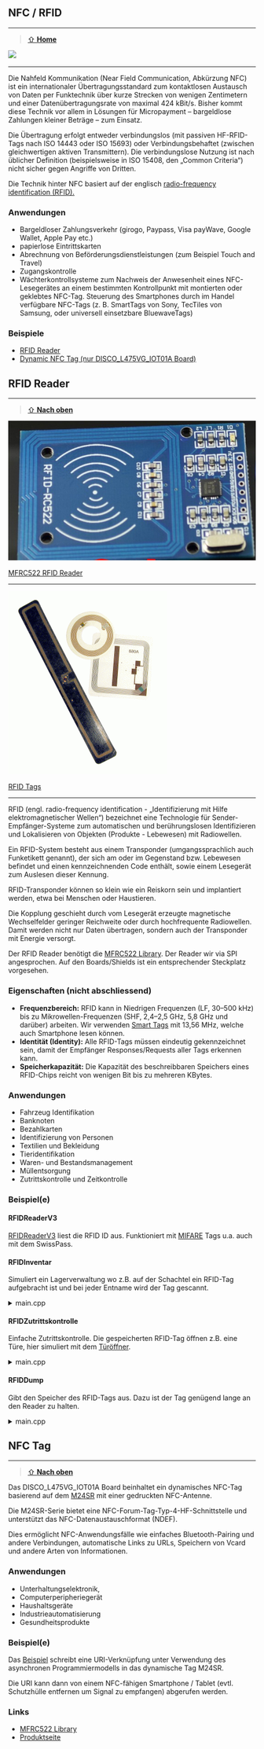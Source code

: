 ## NFC / RFID 
***

> [⇧ **Home**](https://github.com/iotkitv3/intro)

[![](https://www.st.com/content/ccc/fragment/multimedia/video/product_video_thumbnail/group0/e1/e2/a9/18/f0/44/46/f1/What%20is%20NFC%20-%20Thumbnail/files/What%20is%20NFC%20Thumbnail.jpg/_jcr_content/translations/en.What%20is%20NFC%20Thumbnail.jpg)](https://st-videos.s3.amazonaws.com/2017-NFC-forum-what-is-nfc.mp4)

- - -

Die Nahfeld Kommunikation (Near Field Communication, Abkürzung NFC) ist ein internationaler Übertragungsstandard zum kontaktlosen Austausch von Daten per Funktechnik über kurze Strecken von wenigen Zentimetern und einer Datenübertragungsrate von maximal 424 kBit/s. Bisher kommt diese Technik vor allem in Lösungen für Micropayment – bargeldlose Zahlungen kleiner Beträge – zum Einsatz.

Die Übertragung erfolgt entweder verbindungslos (mit passiven HF-RFID-Tags nach ISO 14443 oder ISO 15693) oder Verbindungsbehaftet (zwischen gleichwertigen aktiven Transmittern). Die verbindungslose Nutzung ist nach üblicher Definition (beispielsweise in ISO 15408, den „Common Criteria“) nicht sicher gegen Angriffe von Dritten.

Die Technik hinter NFC basiert auf der englisch [radio-frequency identification (RFID).](http://de.wikipedia.org/wiki/RFID)

### Anwendungen

*   Bargeldloser Zahlungsverkehr (girogo, Paypass, Visa payWave, Google Wallet, Apple Pay etc.)
*   papierlose Eintrittskarten
*   Abrechnung von Beförderungsdienstleistungen (zum Beispiel Touch and Travel)
*   Zugangskontrolle
*   Wächterkontrollsysteme zum Nachweis der Anwesenheit eines NFC-Lesegerätes an einem bestimmten Kontrollpunkt mit montierten oder geklebtes NFC-Tag. Steuerung des Smartphones durch im Handel verfügbare NFC-Tags (z. B. SmartTags von Sony, TecTiles von Samsung, oder universell einsetzbare BluewaveTags)

### Beispiele

* [RFID Reader](#rfid-reader)
* [Dynamic NFC Tag (nur DISCO_L475VG_IOT01A Board)](#nfc-tag)

## RFID Reader
***

> [⇧ **Nach oben**](#beispiele)

![](https://raw.githubusercontent.com/iotkitv3/intro/main/images/sensors/RFIDReader.png) 

[MFRC522 RFID Reader](http://developer.mbed.org/users/AtomX/code/FRDM_MFRC522/) 

- - -

![](https://raw.githubusercontent.com/iotkitv3/intro/main/images/sensors/RFIDTag.png)

[RFID Tags](http://de.wikipedia.org/wiki/RFID)

- - -

RFID (engl. radio-frequency identification - „Identifizierung mit Hilfe elektromagnetischer Wellen“) bezeichnet eine Technologie für Sender-Empfänger-Systeme zum automatischen und berührungslosen Identifizieren und Lokalisieren von Objekten (Produkte - Lebewesen) mit Radiowellen.

Ein RFID-System besteht aus einem Transponder (umgangssprachlich auch Funketikett genannt), der sich am oder im Gegenstand bzw. Lebewesen befindet und einen kennzeichnenden Code enthält, sowie einem Lesegerät zum Auslesen dieser Kennung.

RFID-Transponder können so klein wie ein Reiskorn sein und implantiert werden, etwa bei Menschen oder Haustieren.

Die Kopplung geschieht durch vom Lesegerät erzeugte magnetische Wechselfelder geringer Reichweite oder durch hochfrequente Radiowellen. Damit werden nicht nur Daten übertragen, sondern auch der Transponder mit Energie versorgt.

Der RFID Reader benötigt die [MFRC522 Library](https://github.com/iotkitv3/MFRC522.git). Der Reader wir via SPI angesprochen. Auf den Boards/Shields ist ein entsprechender Steckplatz vorgesehen.

### Eigenschaften (nicht abschliessend)

*   **Frequenzbereich:** RFID kann in Niedrigen Frequenzen (LF, 30–500 kHz) bis zu Mikrowellen-Frequenzen (SHF, 2,4–2,5 GHz, 5,8 GHz und darüber) arbeiten. Wir verwenden [Smart Tags](http://de.wikipedia.org/wiki/Smart_Label) mit 13,56 MHz, welche auch Smartphone lesen können.
*   **Identität (Identity):** Alle RFID-Tags müssen eindeutig gekennzeichnet sein, damit der Empfänger Responses/Requests aller Tags erkennen kann.
*   **Speicherkapazität:** Die Kapazität des beschreibbaren Speichers eines RFID-Chips reicht von wenigen Bit bis zu mehreren KBytes.

### Anwendungen

*   Fahrzeug Identifikation
*   Banknoten
*   Bezahlkarten
*   Identifizierung von Personen
*   Textilien und Bekleidung
*   Tieridentifikation
*   Waren- und Bestandsmanagement
*   Müllentsorgung
*   Zutrittskontrolle und Zeitkontrolle

### Beispiel(e)

#### RFIDReaderV3

[RFIDReaderV3](main.cpp) liest die RFID ID aus. Funktioniert mit [MIFARE](https://de.wikipedia.org/wiki/Mifare) Tags u.a. auch mit dem SwissPass.

#### RFIDInventar

Simuliert ein Lagerverwaltung wo z.B. auf der Schachtel ein RFID-Tag aufgebracht ist und bei jeder Entname wird der Tag gescannt. 

<details><summary>main.cpp</summary>  

    /** Inventar mittels RFID Tag's durchfuehren
    */
    #include "mbed.h"
    #include "MFRC522.h"
    #include "OLEDDisplay.h"
    
    // UI
    OLEDDisplay oled( MBED_CONF_IOTKIT_OLED_RST, MBED_CONF_IOTKIT_OLED_SDA, MBED_CONF_IOTKIT_OLED_SCL );
    
    // NFC/RFID Reader (SPI)
    MFRC522    rfidReader( MBED_CONF_IOTKIT_RFID_MOSI, MBED_CONF_IOTKIT_RFID_MISO, MBED_CONF_IOTKIT_RFID_SCLK, MBED_CONF_IOTKIT_RFID_SS, MBED_CONF_IOTKIT_RFID_RST );
    
    
    DigitalOut led1( D13 );
    
    // erlaubte RFID Tag's
    char ids[4] [4] = {
        { 0x84, 0x66, 0x19, 0x1d },
        { 0x14, 0x63, 0x19, 0x1d },
        { 0xb4, 0x72, 0x19, 0x1d },
        { 0x83, 0x2c, 0xb8, 0x02 },
    };
    
    /** Anzahl Gegenstaende vom Typ x */
    int counts[4] = { 0, 0, 0, 0 };
    
    int main(void)
    {
        // OLED Display
        oled.clear();
        oled.setRotation( 2 );
        oled.printf( "RFID Inventar\n" );
        
        // Init. RC522 Chip
        rfidReader.PCD_Init();
        oled.printf( "bereit\n" );
    
        while (true) 
        {
            led1 = 0;
    
            // Look for new cards
            if ( rfidReader.PICC_IsNewCardPresent())
                if ( rfidReader.PICC_ReadCardSerial()) 
                {
                    led1   = 1;
    
                    // Print Card UID (2-stellig mit Vornullen, Hexadecimal)
                    printf("Card UID: ");
                    for ( int i = 0; i < rfidReader.uid.size; i++ )
                        printf("%02X:", rfidReader.uid.uidByte[i]);
                    printf("\n");
    
                    // alle ids durchlaufen (r = ids, c = position)
                    for ( int r = 0; r < 4; r++ ) 
                    {
                        int ok = true;
                        for ( int c = 0; c < 4; c++ ) 
                        {
                            if  ( rfidReader.uid.uidByte[c] != ids[r] [c] ) 
                            {
                                ok = false;
                                break;
                            }
                        }
                        // RFID Tag's erkannt?
                        if  ( ok ) 
                        {
                            counts[r] += 1;
                            oled.cursor( 0, 0 );        
                            oled.printf( "Container: %4d\r\n", counts[0] );
                            oled.printf( "Kochtopf : %4d\r\n", counts[1] );
                            oled.printf( "Tank     : %4d\r\n", counts[2] );
                            oled.printf( "Diverses : %4d\r\n", counts[3] );                        
                            break;
                        }
                    }
                }
            thread_sleep_for ( 200 );
        }
    }

</p></details>

#### RFIDZutrittskontrolle 

Einfache Zutrittskontrolle. Die gespeicherten RFID-Tag öffnen z.B. eine Türe, hier simuliert mit dem [Türöffner](https://github.com/iotkitv3/actors#t%C3%BCr%C3%B6ffner).

<details><summary>main.cpp</summary>  

    /** 10.2 Bei Erkennen bestimmer RFID Tag's Türöffner betätigen.
             Anwendung: Zutrittskontrolle
    */
    #include "mbed.h"
    #include "MFRC522.h"
    
    // NFC/RFID Reader (SPI)
    // NFC/RFID Reader (SPI)
    MFRC522    rfidReader( MBED_CONF_IOTKIT_RFID_MOSI, MBED_CONF_IOTKIT_RFID_MISO, MBED_CONF_IOTKIT_RFID_SCLK, MBED_CONF_IOTKIT_RFID_SS, MBED_CONF_IOTKIT_RFID_RST );
    
    DigitalOut led1( MBED_CONF_IOTKIT_LED4 );
    DigitalOut mosfet( MBED_CONF_IOTKIT_MOSFET1 );
    
    // erlaubte RFID Tag's
    char ids[3] [4] = {
        { 0x14, 0x63, 0x19, 0x1d },
        { 0x14, 0x63, 0x19, 0x1e },
        { 0x14, 0x63, 0x19, 0x1f },
    };
    
    int main(void)
    {
        printf( "Init RFID \n" );
        // Init. RC522 Chip
        rfidReader.PCD_Init();
        printf( "bereit\n" );
    
        while (true) 
        {
            led1 = 0;
    
            // Look for new cards
            if ( rfidReader.PICC_IsNewCardPresent())
                if ( rfidReader.PICC_ReadCardSerial()) 
                {
                    led1   = 1;
    
                    // Print Card UID (2-stellig mit Vornullen, Hexadecimal)
                    printf("Card UID: ");
                    for ( int i = 0; i < rfidReader.uid.size; i++ )
                        printf("%02X:", rfidReader.uid.uidByte[i]);
                    printf("\n");
    
                    // alle ids durchlaufen (r = ids, c = position)
                    int ok = true;
                    for ( int r = 0; r < 3; r++ ) 
                    {
                        for ( int c = 0; c < 4; c++ ) 
                        {
                            ok = true;
                            if  ( rfidReader.uid.uidByte[c] != ids[r] [c] ) 
                            {
                                ok = false;
                                break;
                            }
                        }
                        if  ( ok )
                            break;
                    }
                    // RFID Tag's erkannt?
                    if  ( ok )
                    {
                        mosfet = 1;
                        thread_sleep_for(1000);
                        mosfet = 0;
                        break;
                    }
                }
            thread_sleep_for ( 200 );
        }
    }
    
</p></details>

#### RFIDDump

Gibt den Speicher des RFID-Tags aus. Dazu ist der Tag genügend lange an den Reader zu halten.

<details><summary>main.cpp</summary>  

    /** 10.3 Liest alle Daten aus dem RFID Tag aus
    */
    #include "mbed.h"
    #include "MFRC522.h"

    DigitalOut LedRed   ( MBED_CONF_IOTKIT_LED1 );
    DigitalOut LedGreen ( MBED_CONF_IOTKIT_LED2 );

    // NFC/RFID Reader (SPI)
    MFRC522    RfChip( MBED_CONF_IOTKIT_RFID_MOSI, MBED_CONF_IOTKIT_RFID_MISO, MBED_CONF_IOTKIT_RFID_SCLK, MBED_CONF_IOTKIT_RFID_SS, MBED_CONF_IOTKIT_RFID_RST );


    /* Local functions */
    void DumpMifareClassicToSerial      (MFRC522::Uid *uid, uint8_t piccType, MFRC522::MIFARE_Key *key);
    void DumpMifareClassicSectorToSerial(MFRC522::Uid *uid, MFRC522::MIFARE_Key *key, uint8_t sector);
    void DumpMifareUltralightToSerial   (void);

    /**
    * Dumps debug info about the selected PICC to Serial.
    * On success the PICC is halted after dumping the data.
    * For MIFARE Classic the factory default key of 0xFFFFFFFFFFFF is tried.
    */
    void DumpToSerial(MFRC522::Uid *uid)
    {
        MFRC522::MIFARE_Key key;

        // UID
        printf("Card UID: ");
        for (uint8_t i = 0; i < uid->size; i++) {
            printf(" %X02", uid->uidByte[i]);
        }
        printf("\n\r");

        // PICC type
        uint8_t piccType = RfChip.PICC_GetType(uid->sak);
        printf("PICC Type: %s \n\r", RfChip.PICC_GetTypeName(piccType));


        // Dump contents
        switch (piccType) {
            case MFRC522::PICC_TYPE_MIFARE_MINI:
            case MFRC522::PICC_TYPE_MIFARE_1K:
            case MFRC522::PICC_TYPE_MIFARE_4K:
                // All keys are set to FFFFFFFFFFFFh at chip delivery from the factory.
                for (uint8_t i = 0; i < 6; i++) {
                    key.keyByte[i] = 0xFF;
                }
                DumpMifareClassicToSerial(uid, piccType, &key);
                break;

            case MFRC522::PICC_TYPE_MIFARE_UL:
                DumpMifareUltralightToSerial();
                break;

            case MFRC522::PICC_TYPE_ISO_14443_4:
            case MFRC522::PICC_TYPE_ISO_18092:
            case MFRC522::PICC_TYPE_MIFARE_PLUS:
            case MFRC522::PICC_TYPE_TNP3XXX:
                printf("Dumping memory contents not implemented for that PICC type. \n\r");
                break;

            case MFRC522::PICC_TYPE_UNKNOWN:
            case MFRC522::PICC_TYPE_NOT_COMPLETE:
            default:
                break; // No memory dump here
        }

        printf("\n\r");

        RfChip.PICC_HaltA(); // Already done if it was a MIFARE Classic PICC.
    } // End PICC_DumpToSerial()

    /**
    * Dumps memory contents of a MIFARE Classic PICC.
    * On success the PICC is halted after dumping the data.
    */
    void DumpMifareClassicToSerial(MFRC522::Uid *uid, uint8_t piccType, MFRC522::MIFARE_Key *key)
    {
        uint8_t no_of_sectors = 0;
        switch (piccType) {
            case MFRC522::PICC_TYPE_MIFARE_MINI:
                // Has 5 sectors * 4 blocks/sector * 16 bytes/block = 320 bytes.
                no_of_sectors = 5;
                break;

            case MFRC522::PICC_TYPE_MIFARE_1K:
                // Has 16 sectors * 4 blocks/sector * 16 bytes/block = 1024 bytes.
                no_of_sectors = 16;
                break;

            case MFRC522::PICC_TYPE_MIFARE_4K:
                // Has (32 sectors * 4 blocks/sector + 8 sectors * 16 blocks/sector) * 16 bytes/block = 4096 bytes.
                no_of_sectors = 40;
                break;

            default:
                // Should not happen. Ignore.
                break;
        }

        // Dump sectors, highest address first.
        if (no_of_sectors) {
            printf("Sector  Block   0   1   2   3   4   5   6   7   8   9  10  11  12  13  14  15  AccessBits \n\r");
            printf("----------------------------------------------------------------------------------------- \n\r");
            for (uint8_t i = no_of_sectors - 1; i > 0; i--) {
                DumpMifareClassicSectorToSerial(uid, key, i);
            }
        }

        RfChip.PICC_HaltA(); // Halt the PICC before stopping the encrypted session.
        RfChip.PCD_StopCrypto1();
    } // End PICC_DumpMifareClassicToSerial()

    /**
    * Dumps memory contents of a sector of a MIFARE Classic PICC.
    * Uses PCD_Authenticate(), MIFARE_Read() and PCD_StopCrypto1.
    * Always uses PICC_CMD_MF_AUTH_KEY_A because only Key A can always read the sector trailer access bits.
    */
    void DumpMifareClassicSectorToSerial(MFRC522::Uid *uid, MFRC522::MIFARE_Key *key, uint8_t sector)
    {
        uint8_t status;
        uint8_t firstBlock;    // Address of lowest address to dump actually last block dumped)
        uint8_t no_of_blocks;    // Number of blocks in sector
        bool    isSectorTrailer; // Set to true while handling the "last" (ie highest address) in the sector.

        // The access bits are stored in a peculiar fashion.
        // There are four groups:
        //    g[3]  Access bits for the sector trailer, block 3 (for sectors 0-31) or block 15 (for sectors 32-39)
        //    g[2]  Access bits for block 2 (for sectors 0-31) or blocks 10-14 (for sectors 32-39)
        //    g[1]  Access bits for block 1 (for sectors 0-31) or blocks 5-9 (for sectors 32-39)
        //    g[0]  Access bits for block 0 (for sectors 0-31) or blocks 0-4 (for sectors 32-39)
        // Each group has access bits [C1 C2 C3]. In this code C1 is MSB and C3 is LSB.
        // The four CX bits are stored together in a nible cx and an inverted nible cx_.
        uint8_t c1, c2, c3;      // Nibbles
        uint8_t c1_, c2_, c3_;   // Inverted nibbles
        bool    invertedError = false;   // True if one of the inverted nibbles did not match
        uint8_t g[4];            // Access bits for each of the four groups.
        uint8_t group;           // 0-3 - active group for access bits
        bool    firstInGroup;    // True for the first block dumped in the group

        // Determine position and size of sector.
        if (sector < 32) {
            // Sectors 0..31 has 4 blocks each
            no_of_blocks = 4;
            firstBlock = sector * no_of_blocks;
        } else if (sector < 40) {
            // Sectors 32-39 has 16 blocks each
            no_of_blocks = 16;
            firstBlock = 128 + (sector - 32) * no_of_blocks;
        } else {
            // Illegal input, no MIFARE Classic PICC has more than 40 sectors.
            return;
        }

        // Dump blocks, highest address first.
        uint8_t byteCount;
        uint8_t buffer[18];
        uint8_t blockAddr;
        isSectorTrailer = true;
        for (uint8_t blockOffset = no_of_blocks - 1; blockOffset > 0; blockOffset--) {
            blockAddr = firstBlock + blockOffset;

            // Sector number - only on first line
            if (isSectorTrailer) {
                printf("  %2d   ", sector);
            } else {
                printf("       ");
            }

            // Block number
            printf(" %3d  ", blockAddr);

            // Establish encrypted communications before reading the first block
            if (isSectorTrailer) {
                status = RfChip.PCD_Authenticate(MFRC522::PICC_CMD_MF_AUTH_KEY_A, firstBlock, key, uid);
                if (status != MFRC522::STATUS_OK) {
                    printf("PCD_Authenticate() failed: %s \r\n", RfChip.GetStatusCodeName(status));
                    return;
                }
            }

            // Read block
            byteCount = sizeof(buffer);
            status = RfChip.MIFARE_Read(blockAddr, buffer, &byteCount);
            if (status != MFRC522::STATUS_OK) {
                printf("MIFARE_Read() failed: %s \r\n", RfChip.GetStatusCodeName(status));
                continue;
            }

            // Dump data
            for (uint8_t index = 0; index < 16; index++) {
                printf(" %3d", buffer[index]);
    //      if ((index % 4) == 3)
    //      {
    //        printf(" ");
    //      }
            }

            // Parse sector trailer data
            if (isSectorTrailer) {
                c1  = buffer[7] >> 4;
                c2  = buffer[8] & 0xF;
                c3  = buffer[8] >> 4;
                c1_ = buffer[6] & 0xF;
                c2_ = buffer[6] >> 4;
                c3_ = buffer[7] & 0xF;
                invertedError = (c1 != (~c1_ & 0xF)) || (c2 != (~c2_ & 0xF)) || (c3 != (~c3_ & 0xF));

                g[0] = ((c1 & 1) << 2) | ((c2 & 1) << 1) | ((c3 & 1) << 0);
                g[1] = ((c1 & 2) << 1) | ((c2 & 2) << 0) | ((c3 & 2) >> 1);
                g[2] = ((c1 & 4) << 0) | ((c2 & 4) >> 1) | ((c3 & 4) >> 2);
                g[3] = ((c1 & 8) >> 1) | ((c2 & 8) >> 2) | ((c3 & 8) >> 3);
                isSectorTrailer = false;
            }

            // Which access group is this block in?
            if (no_of_blocks == 4) {
                group = blockOffset;
                firstInGroup = true;
            } else {
                group = blockOffset / 5;
                firstInGroup = (group == 3) || (group != (blockOffset + 1) / 5);
            }

            if (firstInGroup) {
                // Print access bits
                printf("   [ %d %d %d ] ", (g[group] >> 2) & 1, (g[group] >> 1) & 1, (g[group] >> 0) & 1);
                if (invertedError) {
                    printf(" Inverted access bits did not match! ");
                }
            }

            if (group != 3 && (g[group] == 1 || g[group] == 6)) {
                // Not a sector trailer, a value block
                printf(" Addr = 0x%02X, Value = 0x%02X%02X%02X%02X", buffer[12],
                    buffer[3],
                    buffer[2],
                    buffer[1],
                    buffer[0]);
            }

            printf("\n\r");
        }

        return;
    } // End PICC_DumpMifareClassicSectorToSerial()

    /**
    * Dumps memory contents of a MIFARE Ultralight PICC.
    */
    void DumpMifareUltralightToSerial(void)
    {
        uint8_t status;
        uint8_t byteCount;
        uint8_t buffer[18];
        uint8_t i;

        printf("Page   0  1  2  3");
        // Try the mpages of the original Ultralight. Ultralight C has more pages.
        for (uint8_t page = 0; page < 16; page +=4) {
            // Read pages
            byteCount = sizeof(buffer);
            status = RfChip.MIFARE_Read(page, buffer, &byteCount);
            if (status != MFRC522::STATUS_OK) {
                printf("MIFARE_Read() failed: %s \n\r", RfChip.GetStatusCodeName(status));
                break;
            }

            // Dump data
            for (uint8_t offset = 0; offset < 4; offset++) {
                i = page + offset;
                printf(" %2d  ", i); // Pad with spaces
                for (uint8_t index = 0; index < 4; index++) {
                    i = 4 * offset + index;
                    printf(" %02X ", buffer[i]);
                }

                printf("\n\r");
            }
        }
    } // End PICC_DumpMifareUltralightToSerial()

    int main()
    {
        /* Set debug UART speed */
        printf("< mbed RFID demo >\n\r");
        printf("\n\r");

        /* Init. RC522 Chip */
        RfChip.PCD_Init();

        /* Read RC522 version */
        uint8_t temp = RfChip.PCD_ReadRegister(MFRC522::VersionReg);
        printf("MFRC522 version: %d\n\r", temp & 0x07);
        printf("\n\r");

        while(1)
        {
            LedRed   = 1;
            LedGreen = 1;

            // Look for new cards
            if ( ! RfChip.PICC_IsNewCardPresent())
            {
                thread_sleep_for(500);
                continue;
            }

            LedRed   = 0;

            // Select one of the cards
            if ( ! RfChip.PICC_ReadCardSerial())
            {
                thread_sleep_for(500);
                continue;
            }

            LedRed   = 1;
            LedGreen = 0;

            // Dump debug info about the card. PICC_HaltA() is automatically called.
            DumpToSerial(&(RfChip.uid));
            thread_sleep_for(200);
        }
    }

</p></details>

## NFC Tag
***

> [⇧ **Nach oben**](#beispiele)

Das DISCO_L475VG_IOT01A Board beinhaltet ein dynamisches NFC-Tag basierend auf dem [M24SR](https://www.st.com/en/nfc/m24sr-series-dynamic-nfc-tags.html) mit einer gedruckten NFC-Antenne.

Die M24SR-Serie bietet eine NFC-Forum-Tag-Typ-4-HF-Schnittstelle und unterstützt das NFC-Datenaustauschformat (NDEF). 

Dies ermöglicht NFC-Anwendungsfälle wie einfaches Bluetooth-Pairing und andere Verbindungen, automatische Links zu URLs, Speichern von Vcard und andere Arten von Informationen. 

### Anwendungen

* Unterhaltungselektronik,
* Computerperipheriegerät
* Haushaltsgeräte
* Industrieautomatisierung 
* Gesundheitsprodukte

### Beispiel(e)

Das [Beispiel](https://os.mbed.com/teams/ST/code/HelloWorld_Async_M24SR/#) schreibt eine URI-Verknüpfung unter Verwendung des asynchronen Programmiermodells in das dynamische Tag M24SR. 

Die URI kann dann von einem NFC-fähigen Smartphone / Tablet (evtl. Schutzhülle entfernen um Signal zu empfangen) abgerufen werden.

### Links

* [MFRC522 Library](https://github.com/iotkitv3/MFRC522)
* [Produktseite](https://www.st.com/en/nfc/m24sr-series-dynamic-nfc-tags.html)


